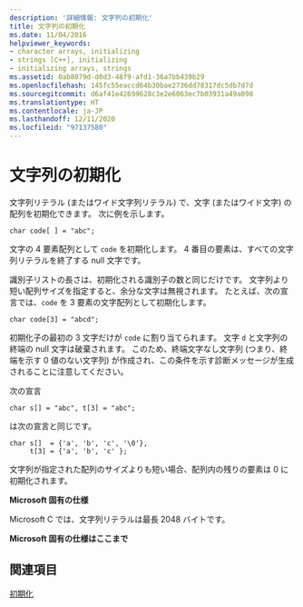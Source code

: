 ```yaml
---
description: '詳細情報: 文字列の初期化'
title: 文字列の初期化
ms.date: 11/04/2016
helpviewer_keywords:
- character arrays, initializing
- strings [C++], initializing
- initializing arrays, strings
ms.assetid: 0ab8079d-d0d3-48f9-afd1-36a7bb439b29
ms.openlocfilehash: 145fc55eaccd64b30bae2736dd78317dc5db7d7d
ms.sourcegitcommit: d6af41e42699628c3e2e6063ec7b03931a49a098
ms.translationtype: HT
ms.contentlocale: ja-JP
ms.lasthandoff: 12/11/2020
ms.locfileid: "97137580"
---
```

# <a name="initializing-strings"></a>文字列の初期化

文字列リテラル (またはワイド文字列リテラル) で、文字 (またはワイド文字) の配列を初期化できます。 次に例を示します。

```
char code[ ] = "abc";
```

文字の 4 要素配列として `code` を初期化します。 4 番目の要素は、すべての文字列リテラルを終了する null 文字です。

識別子リストの長さは、初期化される識別子の数と同じだけです。 文字列より短い配列サイズを指定すると、余分な文字は無視されます。 たとえば、次の宣言では、`code` を 3 要素の文字配列として初期化します。

```
char code[3] = "abcd";
```

初期化子の最初の 3 文字だけが `code` に割り当てられます。 文字 `d` と文字列の終端の null 文字は破棄されます。 このため、終端文字なし文字列 (つまり、終端を示す 0 値のない文字列) が作成され、この条件を示す診断メッセージが生成されることに注意してください。

次の宣言

```
char s[] = "abc", t[3] = "abc";
```

は次の宣言と同じです。

```
char s[]  = {'a', 'b', 'c', '\0'},
     t[3] = {'a', 'b', 'c' };
```

文字列が指定された配列のサイズよりも短い場合、配列内の残りの要素は 0 に初期化されます。

**Microsoft 固有の仕様**

Microsoft C では、文字列リテラルは最長 2048 バイトです。

**Microsoft 固有の仕様はここまで**

## <a name="see-also"></a>関連項目

[初期化](../c-language/initialization.md)
